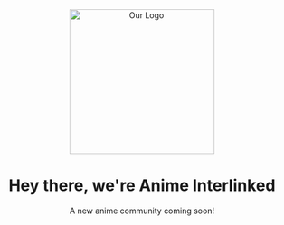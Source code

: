 <div align="center">
<a href="https://www.youtube.com/watch?v=dQw4w9WgXcQ)"><img width="256" src="https://cdn.discordapp.com/icons/942646368453935204/3c59a81cb26e8501ceb9d212820295a4.png?size=4096" alt="Our Logo"></a>

<h1>Hey there, we're Anime Interlinked</h1>
  
A new anime community coming soon!
</div>
